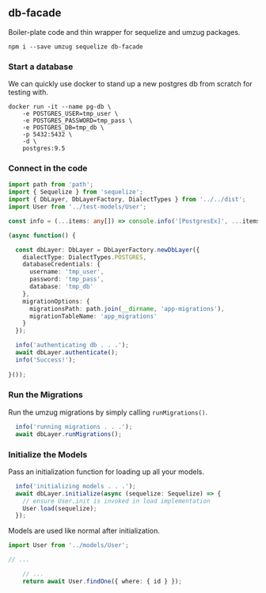 ## db-facade

Boiler-plate code and thin wrapper for sequelize and umzug packages.

```
npm i --save umzug sequelize db-facade
```


### Start a database

We can quickly use docker to stand up a new postgres db from scratch for testing with.

```
docker run -it --name pg-db \
    -e POSTGRES_USER=tmp_user \
    -e POSTGRES_PASSWORD=tmp_pass \
    -e POSTGRES_DB=tmp_db \
    -p 5432:5432 \
    -d \
    postgres:9.5
```


### Connect in the code

```TypeScript
import path from 'path';
import { Sequelize } from 'sequelize';
import { DbLayer, DbLayerFactory, DialectTypes } from '../../dist';
import User from '../test-models/User';

const info = (...items: any[]) => console.info('[PostgresEx]', ...items);

(async function() {

  const dbLayer: DbLayer = DbLayerFactory.newDbLayer({
    dialectType: DialectTypes.POSTGRES,
    databaseCredentials: {
      username: 'tmp_user',
      password: 'tmp_pass',
      database: 'tmp_db'
    },
    migrationOptions: {
      migrationsPath: path.join(__dirname, 'app-migrations'),
      migrationTableName: 'app_migrations'
    }
  });

  info('authenticating db . . .');
  await dbLayer.authenticate();
  info('Success!');
  
}());
```


### Run the Migrations

Run the umzug migrations by simply calling `runMigrations()`.

```TypeScript
  info('running migrations . . .');
  await dbLayer.runMigrations();  
```


### Initialize the Models

Pass an initialization function for loading up all your models.

```TypeScript
  info('initializing models . . .');
  await dbLayer.initialize(async (sequelize: Sequelize) => {
    // ensure User.init is invoked in load implementation
    User.load(sequelize);
  });
```

Models are used like normal after initialization.

```TypeScript
import User from '../models/User';

// ...

    // ...
    return await User.findOne({ where: { id } });
```

